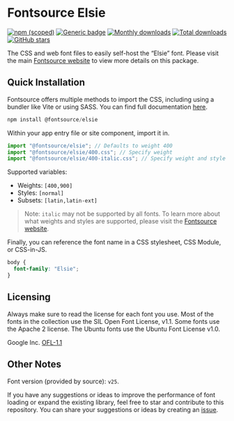 # Fontsource Elsie

[![npm (scoped)](https://img.shields.io/npm/v/@fontsource/elsie?color=brightgreen)](https://www.npmjs.com/package/@fontsource/elsie) [![Generic badge](https://img.shields.io/badge/fontsource-passing-brightgreen)](https://github.com/fontsource/fontsource) [![Monthly downloads](https://badgen.net/npm/dm/@fontsource/elsie)](https://github.com/fontsource/fontsource) [![Total downloads](https://badgen.net/npm/dt/@fontsource/elsie)](https://github.com/fontsource/fontsource) [![GitHub stars](https://img.shields.io/github/stars/fontsource/fontsource.svg?style=social&label=Star)](https://github.com/fontsource/fontsource/stargazers)

The CSS and web font files to easily self-host the “Elsie” font. Please visit the main [Fontsource website](https://fontsource.org/fonts/elsie) to view more details on this package.

## Quick Installation

Fontsource offers multiple methods to import the CSS, including using a bundler like Vite or using SASS. You can find full documentation [here](https://fontsource.org/docs/getting-started/introduction).

```javascript
npm install @fontsource/elsie
```

Within your app entry file or site component, import it in.

```javascript
import "@fontsource/elsie"; // Defaults to weight 400
import "@fontsource/elsie/400.css"; // Specify weight
import "@fontsource/elsie/400-italic.css"; // Specify weight and style
```

Supported variables:
- Weights: `[400,900]`
- Styles: `[normal]`
- Subsets: `[latin,latin-ext]`

> Note: `italic` may not be supported by all fonts. To learn more about what weights and styles are supported, please visit the [Fontsource website](https://fontsource.org/fonts/elsie).

Finally, you can reference the font name in a CSS stylesheet, CSS Module, or CSS-in-JS.

```css
body {
  font-family: "Elsie";
}
```

## Licensing
Always make sure to read the license for each font you use. Most of the fonts in the collection use the SIL Open Font License, v1.1. Some fonts use the Apache 2 license. The Ubuntu fonts use the Ubuntu Font License v1.0.

Google Inc.
[OFL-1.1](http://scripts.sil.org/OFL)

## Other Notes
Font version (provided by source): `v25`.

If you have any suggestions or ideas to improve the performance of font loading or expand the existing library, feel free to star and contribute to this repository. You can share your suggestions or ideas by creating an [issue](https://github.com/fontsource/fontsource/issues).